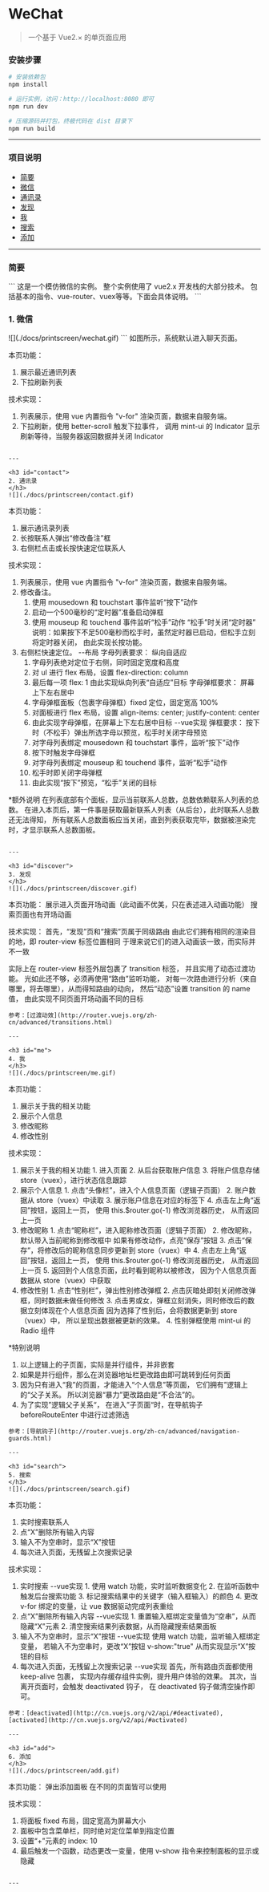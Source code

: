 # WeChat

> 一个基于 Vue2.× 的单页面应用

### 安装步骤

``` bash
# 安装依赖包
npm install

# 运行实例，访问：http://localhost:8080 即可
npm run dev

# 压缩源码并打包，终极代码在 dist 目录下
npm run build

```

---

### 项目说明
- [简要](#summary)
- [微信](#wechat)
- [通讯录](#contact)
- [发现](#discover)
- [我](#me)
- [搜索](#search)
- [添加](#add)

---

<h3 id="summary">
简要
</h3>
```
这是一个模仿微信的实例。
整个实例使用了 vue2.x 开发栈的大部分技术。
包括基本的指令、vue-router、vuex等等。下面会具体说明。
```

<h3 id="wechat">
1. 微信
</h3>
![](./docs/printscreen/wechat.gif)
```
如图所示，系统默认进入聊天页面。

本页功能：
  1. 展示最近通讯列表
  2. 下拉刷新列表

技术实现：
  1. 列表展示，使用 vue 内置指令 "v-for" 渲染页面，数据来自服务端。
  2. 下拉刷新，使用 better-scroll 触发下拉事件，
     调用 mint-ui 的 Indicator 显示刷新等待，当服务器返回数据并关闭 Indicator
```

---

<h3 id="contact">
2. 通讯录
</h3>
![](./docs/printscreen/contact.gif)
```
本页功能：
  1. 展示通讯录列表
  2. 长按联系人弹出“修改备注”框
  3. 右侧栏点击或长按快速定位联系人

技术实现：
  1. 列表展示，使用 vue 内置指令 "v-for" 渲染页面，数据来自服务端。
  2. 修改备注。
     1. 使用 mousedown 和 touchstart 事件监听“按下”动作
     2. 启动一个500毫秒的“定时器”准备启动弹框
     3. 使用 mouseup 和 touchend 事件监听“松手”动作
          “松手”时关闭“定时器”
     说明：如果按下不足500毫秒而松手时，虽然定时器已启动，但松手立刻将定时器关闭，
          由此实现长按功能。
  3. 右侧栏快速定位。
  --布局
    字母列表要求： 纵向自适应
     1. 字母列表绝对定位于右侧，同时固定宽度和高度
     2. 对 ul 进行 flex 布局，设置 flex-direction: column
     3. 最后每一项 flex: 1 由此实现纵向列表“自适应”目标
    字母弹框要求： 屏幕上下左右居中
     1. 字母弹框面板（包裹字母弹框）fixed 定位，固定宽高 100%
     2. 对面板进行 flex 布局，设置 align-items: center; justify-content: center
     3. 由此实现字母弹框，在屏幕上下左右居中目标
  --vue实现
    弹框要求： 按下时（不松手）弹出所选字母以预览，松手时关闭字母预览
     1. 对字母列表绑定 mousedown 和 touchstart 事件，监听“按下”动作
     2. 按下时触发字母弹框
     3. 对字母列表绑定 mouseup 和 touchend 事件，监听“松手”动作
     4. 松手时即关闭字母弹框
     5. 由此实现“按下”预览，“松手”关闭的目标
  
*额外说明
  在列表底部有个面板，显示当前联系人总数，总数依赖联系人列表的总数。
  在进入本页后，第一件事是获取最新联系人列表（从后台），此时联系人总数还无法得知，
  所有联系人总数面板应当关闭，直到列表获取完毕，数据被渲染完时，才显示联系人总数面板。
```

---

<h3 id="discover">
3. 发现
</h3>
![](./docs/printscreen/discover.gif)
```
本页功能：
  展示进入页面开场动画（此动画不优美，只在表述进入动画功能）
  搜索页面也有开场动画

技术实现：
  首先，“发现”页和“搜索”页属于同级路由
  由此它们拥有相同的渲染目的地，即 router-view 标签位置相同
  于理来说它们的进入动画该一致，而实际并不一致

  实际上在 router-view 标签外层包裹了 transition 标签，
  并且实用了动态过渡功能。
  光如此还不够，必须再使用“路由”监听功能，
  对每一次路由进行分析（来自哪里，将去哪里），从而得知路由的动向，
  然后“动态”设置 transition 的 name 值，
  由此实现不同页面开场动画不同的目标
```
参考：[过渡动效](http://router.vuejs.org/zh-cn/advanced/transitions.html)

---

<h3 id="me">
4. 我
</h3>
![](./docs/printscreen/me.gif)
```
本页功能：
  1. 展示关于我的相关功能
  2. 展示个人信息
  3. 修改昵称
  4. 修改性别

技术实现：
  1. 展示关于我的相关功能
    1. 进入页面
    2. 从后台获取账户信息
    3. 将账户信息存储 store（vuex），进行状态信息跟踪
  2. 展示个人信息
    1. 点击“头像栏”，进入个人信息页面（逻辑子页面）
    2. 账户数据从 store（vuex）中读取
    3. 展示账户信息在对应的标签下
    4. 点击左上角“返回”按钮，返回上一页，
       使用 this.$router.go(-1) 修改浏览器历史，
       从而返回上一页
  3. 修改昵称
    1. 点击“昵称栏”，进入昵称修改页面（逻辑子页面）
    2. 修改昵称，默认带入当前昵称到修改框中
       如果有修改动作，点亮“保存”按钮
    3. 点击“保存”，将修改后的昵称信息同步更新到 store（vuex）中
    4. 点击左上角“返回”按钮，返回上一页，
       使用 this.$router.go(-1) 修改浏览器历史，
       从而返回上一页
    5. 返回到个人信息页面，此时看到昵称以被修改，
       因为个人信息页面数据从 store（vuex）中获取
  4. 修改性别
    1. 点击“性别栏”，弹出性别修改弹框
    2. 点击灰暗处即刻关闭修改弹框，同时数据未做任何修改
    3. 点击男或女，弹框立刻消失，同时修改后的数据立刻体现在个人信息页面
       因为选择了性别后，会将数据更新到 store（vuex）中，
       所以呈现出数据被更新的效果。
    4. 性别弹框使用 mint-ui 的 Radio 组件

*特别说明
  1. 以上逻辑上的子页面，实际是并行组件，并非嵌套
  2. 如果是并行组件，那么在浏览器地址栏更改路由即可跳转到任何页面
  3. 因为只有进入“我”的页面，才能进入“个人信息”等页面，
     它们拥有”逻辑上的“父子关系。
     所以浏览器“暴力”更改路由是“不合法”的。
  4. 为了实现”逻辑父子关系“，
     在进入”子页面“时，在导航钩子 beforeRouteEnter 中进行过滤筛选
```
参考：[导航钩子](http://router.vuejs.org/zh-cn/advanced/navigation-guards.html)

---

<h3 id="search">
5. 搜索
</h3>
![](./docs/printscreen/search.gif)
```
本页功能：
  1. 实时搜索联系人
  2. 点“X”删除所有输入内容
  3. 输入不为空串时，显示“X”按钮
  4. 每次进入页面，无残留上次搜索记录

技术实现：
  1. 实时搜索
  --vue实现
    1. 使用 watch 功能，实时监听数据变化
    2. 在监听函数中触发后台搜索功能
    3. 标记搜索结果中的关键字（输入框输入）的颜色
    4. 更改 v-for 绑定的变量，让 vue 数据驱动完成列表重绘
  2. 点“X”删除所有输入内容
  --vue实现
    1. 重置输入框绑定变量值为“空串”，从而隐藏“X”元素
    2. 清空搜索结果列表数据，从而隐藏搜索结果面板
  3. 输入不为空串时，显示“X”按钮
  --vue实现
    使用 watch 功能，监听输入框绑定变量，
    若输入不为空串时，更改“X”按钮 v-show:"true"
    从而实现显示“X”按钮的目标
  4. 每次进入页面，无残留上次搜索记录
  --vue实现
    首先，所有路由页面都使用 keep-alive 包裹，
    实现内存缓存组件实例，提升用户体验的效果。
    其次，当离开页面时，会触发 deactivated 钩子，
    在 deactivated 钩子做清空操作即可。
```
参考：[deactivated](http://cn.vuejs.org/v2/api/#deactivated), [activated](http://cn.vuejs.org/v2/api/#activated)

---

<h3 id="add">
6. 添加
</h3>
![](./docs/printscreen/add.gif)
```
本页功能：
  弹出添加面板
  在不同的页面皆可以使用

技术实现：
  1. 将面板 fixed 布局，固定宽高为屏幕大小
  2. 面板中包含菜单栏，同时绝对定位菜单到指定位置
  3. 设置“+”元素的 index: 10
  4. 最后触发一个函数，动态更改一变量，使用 v-show 指令来控制面板的显示或隐藏
```

---
